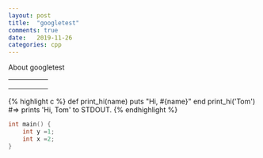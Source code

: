```yaml
---
layout: post
title:  "googletest"
comments: true
date:   2019-11-26 
categories: cpp 
---
```


About googletest

|   |   |   |   |   |
|---|---|---|---|---|
|   |   |   |   |   |
|   |   |   |   |   |
|   |   |   |   |   |

{% highlight c %}
def print_hi(name)
  puts "Hi, #{name}"
end
print_hi('Tom')
#=> prints 'Hi, Tom' to STDOUT.
{% endhighlight %}
```c
int main() {
	int y =1;
	int x =2;
}
```
